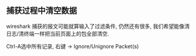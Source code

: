 ## 捕获过程中清空数据

wireshark 捕获的报文可能就算输入了过滤条件, 仍然还有很多, 我们希望能像清日志/清终端一样把当前页面上的包全部清空.

Ctrl-A选中所有记录, 右键 -> Ignore/Unignore Packet(s)

